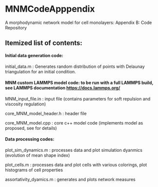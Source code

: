 # MNMCodeApppendix

A morphodynamic network model for cell monolayers: Appendix B: Code Repository

## Itemized list of contents:

#### Initial data generation code:

initial_data.m : Generates random distribution of points with Delaunay triangulation for an initial condition.

#### MNM custom LAMMPS model code: to be run with a full LAMMPS build, see LAMMPS documentation https://docs.lammps.org/

MNM_input_file.in : input file (contains parameters for soft repulsion and viscosity regulation)

core_MNM_model_header.h : header file

core_MNM_model.cpp : core c++ model code (implements model as proposed, see for details)

#### Data processing codes:

plot_sim_dynamics.m : processes data and plot simulation dyanmics (evolution of mean shape index)

plot_cells.m : processes data and plot cells with various colorings, plot histograms of cell properties

assortativity_dyamics.m : generates and plots network measures

